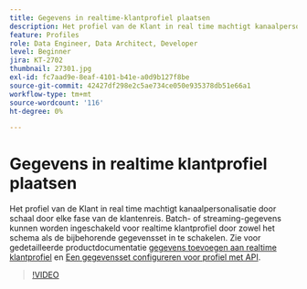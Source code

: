 ```yaml
---
title: Gegevens in realtime-klantprofiel plaatsen
description: Het profiel van de Klant in real time machtigt kanaalpersonalisatie door schaal door elke fase van de klantenreis. Batch- of streaming-gegevens kunnen worden ingeschakeld voor het realtime klantprofiel door zowel het schema als de bijbehorende gegevensset in te schakelen.
feature: Profiles
role: Data Engineer, Data Architect, Developer
level: Beginner
jira: KT-2702
thumbnail: 27301.jpg
exl-id: fc7aad9e-8eaf-4101-b41e-a0d9b127f8be
source-git-commit: 42427df298e2c5ae734ce050e935378db51e66a1
workflow-type: tm+mt
source-wordcount: '116'
ht-degree: 0%

---
```


# Gegevens in realtime klantprofiel plaatsen

Het profiel van de Klant in real time machtigt kanaalpersonalisatie door schaal door elke fase van de klantenreis. Batch- of streaming-gegevens kunnen worden ingeschakeld voor realtime klantprofiel door zowel het schema als de bijbehorende gegevensset in te schakelen. Zie voor gedetailleerde productdocumentatie [gegevens toevoegen aan realtime klantprofiel](https://experienceleague.adobe.com/docs/experience-platform/profile/tutorials/add-profile-data.html) en [Een gegevensset configureren voor profiel met API](https://experienceleague.adobe.com/docs/experience-platform/profile/tutorials/dataset-configuration.html).

>[!VIDEO](https://video.tv.adobe.com/v/27301?quality=12&learn=on)
